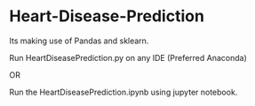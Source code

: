 # Heart-Disease-Prediction

Its making use of Pandas and sklearn. 

Run HeartDiseasePrediction.py on any IDE (Preferred Anaconda)

OR 

Run the HeartDiseasePrediction.ipynb using jupyter notebook.
